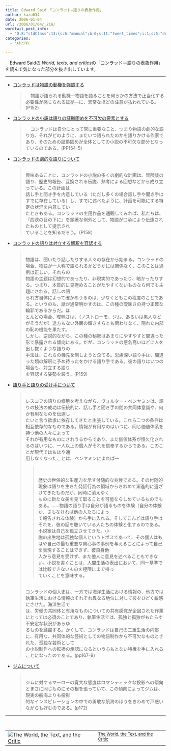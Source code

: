 ```yaml
---
title: Edward Said　「コンラッド―語りの表象作用」
author: kazu634
date: 2006-01-04
url: /2006/01/04/_216/
wordtwit_post_info:
  - 'O:8:"stdClass":13:{s:6:"manual";b:0;s:11:"tweet_times";i:1;s:5:"delay";i:0;s:7:"enabled";i:1;s:10:"separation";s:2:"60";s:7:"version";s:3:"3.7";s:14:"tweet_template";b:0;s:6:"status";i:2;s:6:"result";a:0:{}s:13:"tweet_counter";i:2;s:13:"tweet_log_ids";a:1:{i:0;i:2241;}s:9:"hash_tags";a:0:{}s:8:"accounts";a:1:{i:0;s:7:"kazu634";}}'
categories:
  - つれづれ

---
```

<div class="section">
<p>
    　Edward Saidの <i>World, texts, and critics</i>の「コンラッド―語りの表象作用」を読んで気になった部分を抜き出しています。
</p>
  
<hr />
  
<ul>
<li>
<u>コンラッドは物語の動機を強調する</u><br /> <blockquote>
        &#160;&#160;&#160; 物語が語られる動機―物語を語ることを何らかの方法で正当化する必要性が感じられる証拠―に、異常なほどの注意が払われている。 (P152)</p>
</blockquote>
</li>
    
<li>
<u>コンラッドの小説は語りの証拠固めを不可欠の要素とする</u><br /> <blockquote>
        &#160;&#160;&#160; コンラッドは自分にとって常に重要なこと、つまり物語の劇的な語り方、それがどのように、またいつ語られたのかを語りかける作家であり、そのための証拠固めが全体としての小説の不可欠な部分となっているのである。(PP154-5)</p>
</blockquote>
</li>
    
<li>
<u>コンラッドの劇的な語りについて</u><br /> <blockquote>
        &#160;&#160;&#160;<br /> 興味あることに、コンラッドの小説の多くの劇的な計画は、冒険談の語り、歴史的報告、互換される伝説、熟考による回想などから成り立っている。この計画は<br /> 話し手と聞き手を内意している（ただし多くの場合話し手や聞き手はすでに存在している）し、すでに述べたように、計画を可能にする特定の状況を内意してい<br /> たときもある。コンラッドの主用作品を通観してみれば、私たちは、『西欧の目の下に』を顕著な例外として、物語が口承により伝達されたものとして提示され<br /> ていることを知るだろう。（P158）</p>
</blockquote>
</li>
    
<li>
<u>コンラッドの語りは対立する解釈を容認する</u><br /> <blockquote>
        &#160;&#160;&#160;<br /> 物語は、聞いたり話したりする人々の存在から始まる。コンラッドの場合、物語が一人称で語られるかどうかには関係なく、このことは通例は正しい。それらの<br /> 物語の主題は幻想的であったり、非現実的であったり、暗かったりする。つまり、本質的に見極めることがたやすくないものなら何でも主題にされる。話しの語<br /> られ方自体によって確かめうるのは、少なくともこの程度のことである。というのも、話が通常明かすのは、この種の曖昧さの持つ正確な輪郭であるからだ。ほ<br /> とんどの場合、曖昧さは、（ノストローモ、ジム、あるいは黒人などがそうだが）途方もない外面の輝きすらとも関わりなく、隠れた内部の恥の機能を果たす。<br /> しかし、逆説的ながら、この種の秘密はあまりにやすやすと間違った形で暴露される傾向にある。だが、コンラッドの悪名高いほどに人を出し抜くような語りの<br /> 手法は、これらの機先を制しようと企てる。思慮深い語り手は、間違った類の解釈に予め待ったをかける語り手である。彼の語りはいつの場合も、対立する語り<br /> を容認する姿勢を装う。(P159)</p>
</blockquote>
</li>
    
<li>
<u>語り手と語りの受け手について</u><br /> <blockquote>
        &#160;&#160;&#160;<br /> レスコフの語りの様態を考えながら、ヴォルター・ベンヤミンは、語りの技法の成功は伝統的に、話し手と聞き手の間の共同体意識や、何か有用なものを伝達し<br /> たいと言う欲求に依存してきたと主張している。これら二つの条件は相互依存的なものである。情報が有用なのはいつに、同じ価値体系を持つ他の人々によって<br /> それが有用なものにされうるからであり、また価値体系が恒久化されるのはいつに、一人以上の個人がそれを信奉するからである。このことが現代ではもはや通<br /> 用しなくなったことは、ベンヤミンによれば―&#160;&#160;&#160;<br /> 
        
<blockquote>
          &#160;&#160;&#160;<br /> &#160;&#160;&#160;<br /> 歴史の世俗的な生産力を示す付随的な兆候である。その付随的現象は語りを生きた発話行為の領域からきわめて漸進的に遠ざけてきたものだが、同時に消えゆく<br /> ものに新たな美を見て取ることを可能ならしめているものでもある。……物語の語り手は自分が語るものを体験（自分の体験か、さもなければ他の人たちによっ<br /> て報告される体験）から手に入れる。そしてこんどは語り手はそれを、彼の話を聴いている人たちの体験と化するのである。小説家は自己を孤立させてきた。小<br /> 説の出生地は孤独な個人というトポスであって、その個人はもはや自己の最も重要な関心事の事例を与えることによって自己を表現することはできず、彼自身他<br /> 人から意見を受けず、また他人に意見を述べることもできない。小説を書くことは、人間生活の表出において、同一基準では比較できないものを極限にまで持っ<br /> ていくことを意味する。&#160;&#160;&#160; </p>
</blockquote>
        
<p>
          &#160;&#160;&#160;<br /> コンラッドの個人史は、一方では海洋生活における情報の、他方では執筆生活における情報のそれぞれ異なる地位に対して彼をひどく敏感にさせた。海洋生活で<br /> は、労働の共同体と有用なものについての共有感覚が企図された作業にとっては必須のことであり、執筆生活では、孤独と孤独がもたらす不安定な状況があらゆ<br /> るものを蹂躙する。かくして、コンラッドは自己の二重生活の内部に、有用な、共同体的な芸術としての物語制作から不可欠なものとされた、孤独な芸術として<br /> の小説制作への転換の承認になるという心もとない特権を手に入れることになったのである。(pp167-9)
</p>
</blockquote>
</li>
    
<li>
<u>ジムについて</u><br /> <blockquote>
        &#160;&#160;&#160;<br /> ジムに対するマーローの寛大な態度はロマンティックな投影への傾向とまさに同じものにその根を張っていて、この傾向によってジムは、現実の航海よりも投影<br /> 的なインスピレーションの中での勇敢な航海のほうをきわめて戸惑いながらも好むのである。(p172)</p>
</blockquote>
</li>
</ul>
  
<hr />
  
<center>
<br /> 
    
<table cellpadding="5" border="0">
<tr>
<td valign="top">
<a href="https://www.amazon.co.jp/exec/obidos/ASIN/0674961870/goodpic-22/" onclick="__gaTracker('send', 'event', 'outbound-article', 'https://www.amazon.co.jp/exec/obidos/ASIN/0674961870/goodpic-22/', '');" target="_top"><img alt="The World, the Text, and the Critic" src="http://images.amazon.com/images/P/0674961870.01._SCMZZZZZZZ_.jpg" border="0" /></a>
</td>
        
<td valign="top">
<font size="-1"><a href="https://www.amazon.co.jp/exec/obidos/ASIN/0674961870/goodpic-22/" onclick="__gaTracker('send', 'event', 'outbound-article', 'https://www.amazon.co.jp/exec/obidos/ASIN/0674961870/goodpic-22/', 'The World, the Text, and the Critic');" target="_top">The World, the Text, and the Critic</a><br /> </font>
</td>
</tr>
</table>
    
<p>
</center></div>
